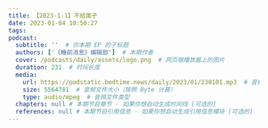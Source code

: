 ```yaml
---
title: 【2023-1-1】不给面子
date: 2023-01-04 10:50:27
tags:
podcast:
  subtitle: ''  # 你本期 EP 的子标题
  authors: ['《睡前消息》编辑部']  # 本期作者
  cover: /podcasts/daily/assets/logo.png  # 网页端播放器上的图片
  duration: 231  # 时间长度
  media:
    url: https://podstatic.bedtime.news/daily/2023/01/230101.mp3  # 音频文件
    size: 5564781  # 音频文件大小（按照 Byte 计算）
    type: audio/mpeg  # 音频文件类型
  chapters: null # 本期节目章节 - 如果你想自动生成时间线 [可选的]
  references: null # 本期节目引用信息 - 如果你想自动生成引用信息模块 [可选的]
---
```

